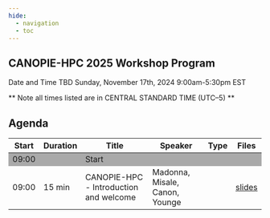 ```yaml
---
hide:
  - navigation
  - toc
---
```


## CANOPIE-HPC 2025 Workshop Program
Date and Time TBD
Sunday, November 17th, 2024
9:00am-5:30pm EST

** Note all times listed are in CENTRAL STANDARD TIME (UTC–5) **

## Agenda

<table>
<thead>
  <tr>
    <th>Start</th>
    <th>Duration</th>
    <th>Title</th>
    <th>Speaker</th>
    <th>Type</th>
    <th>Files</th>
  </tr>
</thead>
<tbody>
    <tr style="background-color:#A9A9A9">
        <td>09:00</td>
        <td></td>
        <td colspan="4">Start</td>
    </tr>
    <tr>
        <td>09:00</td>
        <td>15 min</td>
        <td>CANOPIE-HPC - Introduction and welcome</td>
        <td>Madonna, Misale, Canon, Younge</td>
        <td></td>
        <td><a href="https://github.com/supercontainers/canopie-hpc/blob/main/docs/slides/CANOPIE-HPC-SC24-intro.pdf">slides</a></td>
    </tr>
</tbody>
</table>

